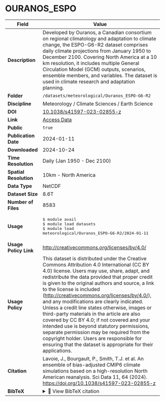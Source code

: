 # OURANOS_ESPO

| Field | Value |
|--------|-------|
| **Description** | Developed by Ouranos, a Canadian consortium on regional climatology and adaptation to climate change, the ESPO-G6-R2 dataset comprises daily climate projections from January 1950 to December 2100. Covering North America at a 10 km resolution, it includes multiple General Circulation Model (GCM) outputs, scenarios, ensemble members, and variables. The dataset is used in climate research and adaptation planning. |
| **Folder** | `/datasets/meteorological/Ouranos_ESPO-G6-R2` |
| **Discipline** | Meteorology / Climate Sciences / Earth Science |
| **DOI** | [10.1038/s41597-023-02855-z](https://doi.org/10.1038/s41597-023-02855-z) |
| **Link** | [Access Data](https://app.globus.org/file-manager?origin_id=0b8a029d-a21e-4fb1-bf6e-0e9e3cd2d1c3&origin_path=%2F) |
| **Public** | `true` |
| **Publication Date** | 2024-01-11 |
| **Downloaded** | 2024-10-24 |
| **Time Resolution** | Daily (Jan 1950 - Dec 2100) |
| **Spatial Resolution** | 10km - North America |
| **Data Type** | NetCDF |
| **Dataset Size** | 8.6T |
| **Number of Files** | 8583 |
| **Usage** | <pre>&#36; module avail<br>&#36; module load datasets<br>&#36; module load meteorological/Ouranos_ESPO-G6-R2/2024-01-11</pre> |
| **Usage Policy Link** | http://creativecommons.org/licenses/by/4.0/ |
| **Usage Policy** | This dataset is distributed under the Creative Commons Attribution 4.0 International (CC BY 4.0) license. Users may use, share, adapt, and redistribute the data provided that proper credit is given to the original authors and source, a link to the license is included (http://creativecommons.org/licenses/by/4.0/), and any modifications are clearly indicated. Unless a credit line states otherwise, images or third-party materials in the article are also covered by CC BY 4.0; if not covered and your intended use is beyond statutory permissions, separate permission may be required from the copyright holder. Users are responsible for ensuring that the dataset is appropriate for their applications. |
| **Citation** | Lavoie, J., Bourgault, P., Smith, T.J. et al. An ensemble of bias-adjusted CMIP6 climate simulations based on a high-resolution North American reanalysis. Sci Data 11, 64 (2024). https://doi.org/10.1038/s41597-023-02855-z |
| **BibTeX** | <details><summary>📜 View BibTeX citation</summary><pre>@article{Lavoie2024,<br>  author    = {Lavoie, Juliette and Bourgault, Pascal and Smith, Trevor James and Logan, Travis and Leduc, Martin and Caron, Louis-Philippe and Gammon, Sarah and Braun, Marco},<br>  title     = {An ensemble of bias-adjusted CMIP6 climate simulations based on a high-resolution North American reanalysis},<br>  journal   = {Scientific Data},<br>  year      = {2024},<br>  volume    = {11},<br>  number    = {1},<br>  pages     = {64},<br>  doi       = {10.1038/s41597-023-02855-z},<br>  url       = {https://doi.org/10.1038/s41597-023-02855-z},<br>  issn      = {2052-4463},<br>  abstract  = {ESPO-G6-R2 v1.0 is a set of statistically downscaled and bias-adjusted climate simulations based on the Coupled Model Intercomparison Project 6 (CMIP6) models. The dataset is composed of daily timeseries of three variables: daily maximum temperature, daily minimum temperature and daily precipitation. Data are available from 1950 to 2100 over North America. The simulation ensemble is comprised of 14 models driven by two emissions scenarios (SSP2-4.5 and SSP3-7.0). In this paper, we describe the workflow used for the bias-adjustment, which relies on the detrended quantile mapping method and the Regional Deterministic Reforecast System (RDRS) v2.1 reference dataset. Using the framework defined in the VALUE project, we show the improvements made by the bias-adjustment on marginal, temporal and multivariate aspects of the data. We also verify that the bias-adjusted climate data have similar climate change signal to the original climate model simulations. Finally, we provide guidance to users on how to use this dataset.}<br>}</pre> |
